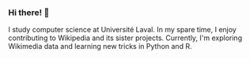 ### Hi there! 👋 

I study computer science at Université Laval. In my spare time, I enjoy contributing to Wikipedia and its sister projects. Currently, I'm exploring Wikimedia data and learning new tricks in Python and R.
